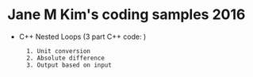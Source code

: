 # Jane M Kim's coding samples 2016
- C++ Nested Loops (3 part C++ code: )

        1. Unit conversion
        2. Absolute difference
        3. Output based on input
